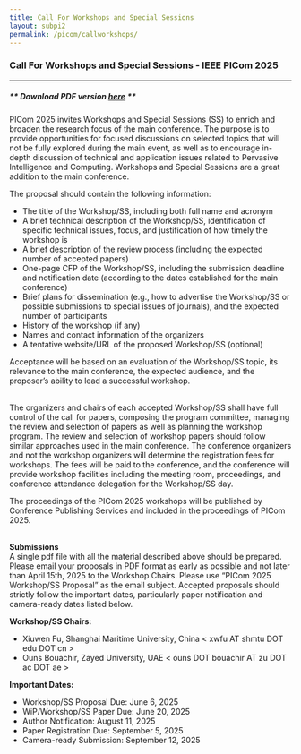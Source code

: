```yaml
---
title: Call For Workshops and Special Sessions
layout: subpi2
permalink: /picom/callworkshops/
---
```


<h3>Call For Workshops and Special Sessions - IEEE PICom 2025</h3>
<hr/>
<h5> ** Download <b>PDF version <a href="http://cyber-science.org/2025/assets/files/ws-ss/picom/PICom_Call_for_WkspSS.pdf" target=_new>here</a></b> ** </h5> 

PICom 2025 invites Workshops and Special Sessions (SS) to enrich and broaden the research focus of the main conference. The purpose is to provide opportunities for focused discussions on selected topics that will not be fully explored during the main event, as well as to encourage in-depth discussion of technical and application issues related to Pervasive Intelligence and Computing. Workshops and Special Sessions are a great addition to the main conference.
<br/>

The proposal should contain the following information:<br/>
- The title of the Workshop/SS, including both full name and acronym 
- A brief technical description of the Workshop/SS, identification of specific technical issues, focus, and justification of how timely the workshop is
- A brief description of the review process (including the expected number of accepted papers)
- One-page CFP of the Workshop/SS, including the submission deadline and notification date (according to the dates established for the main conference)
- Brief plans for dissemination (e.g., how to advertise the Workshop/SS or possible submissions to special issues of journals), and the expected number of participants
- History of the workshop (if any)
- Names and contact information of the organizers
- A tentative website/URL of the proposed Workshop/SS (optional)

Acceptance will be based on an evaluation of the Workshop/SS topic, its relevance to the main conference, the expected audience, and the proposer’s ability to lead a successful workshop.  
<br/>

The organizers and chairs of each accepted Workshop/SS shall have full control of the call for papers, composing the program committee, managing the review and selection of papers as well as planning the workshop program. The review and selection of workshop papers should follow similar approaches used in the main conference. The conference organizers and not the workshop organizers will determine the registration fees for workshops. The fees will be paid to the conference, and the conference will provide workshop facilities including the meeting room, proceedings, and conference attendance delegation for the Workshop/SS day. 
<br/>

The proceedings of the PICom 2025 workshops will be published by Conference Publishing Services and included in the proceedings of PICom 2025.  
<br/>

<b>Submissions</b><br/>
A single pdf file with all the material described above should be prepared. Please email your proposals in PDF format as early as possible and not later than April 15th, 2025 to the Workshop Chairs. Please use “PICom 2025 Workshop/SS Proposal” as the email subject. Accepted proposals should strictly follow the important dates, particularly paper notification and camera-ready dates listed below.
<br/>

<b>Workshop/SS Chairs:</b><br/>
- Xiuwen Fu, Shanghai Maritime University, China < xwfu AT shmtu DOT edu DOT cn >
- Ouns Bouachir, Zayed University, UAE < ouns DOT bouachir AT zu DOT ac DOT ae >

<b>Important Dates:</b><br/>
<!-- - Workshop/SS Proposal Due: June 30, 2025
- Workshop/SS Paper Due: <font color=black><del>July 15, 2025</del></font><font color=red> August 10, 2025 (Final Extension)</font>
- Author Notification: September 1, 2025
- Paper Registration Due: September 18, 2025
- Camera-ready Submission: September 27, 2025 -->

- Workshop/SS Proposal Due: June 6, 2025
- WiP/Workshop/SS Paper Due: June 20, 2025
- Author Notification: August 11, 2025
- Paper Registration Due: September 5, 2025
- Camera-ready Submission: September 12, 2025